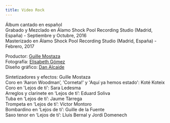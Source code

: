 ```yaml
---
title: Video Rock
---
```


Álbum cantado en español<br>
Grabado y Mezclado en Álamo Shock Pool Recording Studio (Madrid, España) - Septiembre y Octubre, 2016<br>
Masterizado en Álamo Shock Pool Recording Studio (Madrid, España) - Febrero, 2017

Productor: [Guille Mostaza](https://www.alamoshock.com)<br>
Fotografía: [Elisabeth Gómez](https://www.flickr.com/photos/izzygr)<br>
Diseño gráfico: [Dan Alcaide](https://www.danalcaide.com)<br>

Sintetizadores y efectos: Guille Mostaza<br>
Coro en ‘Aaron Woodman’, 'Corneta!' y 'Aquí ya hemos estado': Koté Koteix<br>
Coro en 'Lejos de ti': Sara Ledesma<br>
Arreglos y clarinete en ‘Lejos de ti’: Eduard Soliva<br>
Tuba en ‘Lejos de ti’: Jaume Tàrrega<br>
Trompeta en ‘Lejos de ti’: Víctor Montoro<br>
Bombardino en ‘Lejos de ti’: Guille de la Fuente<br>
Saxo tenor en ‘Lejos de ti’: Lluís Bernal y Jordi Domenech<br>
